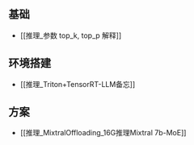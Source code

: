 ## 基础
* [[推理_参数 top_k, top_p 解释]]

## 环境搭建
* [[推理_Triton+TensorRT-LLM备忘]]

## 方案
* [[推理_MixtralOffloading_16G推理Mixtral 7b-MoE]]